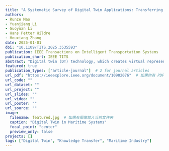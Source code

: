 ```yaml
---
title: "A Systematic Survey of Digital Twin Applications: Transferring Knowledge from Automotive and Aviation to Maritime Industry"
authors:
- Runze Mao
- Yuanjiang Li
- Guoyuan Li
- Hans Petter Hildre
- Houxiang Zhang
date: 2025-01-01
doi: "10.1109/TITS.2025.3535593"
publication: IEEE Transactions on Intelligent Transportation Systems
publication_short: IEEE TITS
abstract: "Digital twin (DT) technology, which creates virtual representations of physical systems to optimize their life-cycle, has drawn significant attention across various industries. The automotive and aviation industries have been pioneers in adopting DTs for enhanced efficiency, predictive maintenance, and real-time decision-making. However, the maritime industry, crucial to global trade and logistics, has lagged in DT implementation. This paper aims to bridge this gap by systematically surveying DT applications in the automotive and aviation industries and exploring how this knowledge can be transferred to the maritime industry. By analyzing existing literature, identifying key trends, and summarizing best practices, a comprehensive roadmap is provided for maritime industry adoption of DT technology. The surveyed papers are selected systematically following the PRISMA statement and categorized based on characteristics such as single vs. multiple systems, modeling methods (model-driven, data-driven, and hybrid), and life-cycle phases. We introduce DT models using a five-dimensional framework and analyze their characteristics in terms of research object, subsystem application, and modeling method. Additionally, DT applications from a product life-cycle perspective, covering design, manufacturing, operation, and maintenance phases are examined. Knowledge transfer from the automotive and aviation industries to the maritime industry is summarized. In the automotive industry, DTs enhance vehicle efficiency and safety, particularly for autonomous and electric vehicles. Aviation DT research focuses on predictive maintenance, pilot training, and real-time monitoring to improve operational efficiency and safety. The maritime industry faces data challenges and operational complexity but has significant potential for DTs to enhance ship performance, safety, and predictive maintenance."
featured: true
publication_types: ["article-journal"]  # 2 for journal articles
url_pdf: "https://ieeexplore.ieee.org/document/10902076"  # 如果你有 PDF 可以放这里
url_code: ""
url_dataset: ""
url_project: ""
url_slides: ""
url_video: ""
url_poster: ""
url_source: ""
image:
  filename: featured.jpg  # 如果有图像放入当前文件夹
  caption: "Digital Twin in Maritime Systems"
  focal_point: "center"
  preview_only: false
projects: []
tags: ["Digital Twin", "Knowledge Transfer", "Maritime Industry"]
---
```

